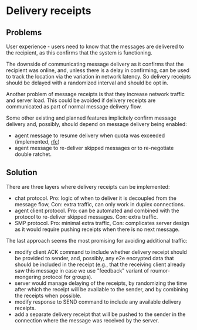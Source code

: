 # Delivery receipts

## Problems

User experience - users need to know that the messages are delivered to the recipient, as this confirms that the system is functioning.

The downside of communicating message delivery as it confirms that the recipient was online, and, unless there is a delay in confirming, can be used to track the location via the variation in network latency. So delivery receipts should be delayed with a randomized interval and should be opt in.

Another problem of message receipts is that they increase network traffic and server load. This could be avoided if delivery receipts are communicated as part of normal message delivery flow.

Some other existing and planned features implicitely confirm message delivery and, possibly, should depend on message delivery being enabled:
- agent message to resume delivery when quota was exceeded (implemented, [rfc](./2022-12-27-queue-quota.md))
- agent message to re-deliver skipped messages or to re-negotiate double ratchet.

## Solution

There are three layers where delivery receipts can be implemented:
- chat protocol. Pro: logic of when to deliver it is decoupled from the message flow, Con: extra traffic, can only work in duplex connections.
- agent client protocol. Pro: can be automated and combined with the protocol to re-deliver skipped messages. Con: extra traffic.
- SMP protocol. Pro: minimal extra traffic, Con: complicates server design as it would require pushing receipts when there is no next message.

The last approach seems the most promising for avoiding additional traffic:
- modify client ACK command to include whether delivery receipt should be provided to sender, and, possibly, any e2e encrypted data that should be included in the receipt (e.g., that the receiving client already saw this message in case we use "feedback" variant of roumor-mongering protocol for groups).
- server would manage delaying of the receipts, by randomizing the time after which the receipt will be available to the sender, and by combining the receipts when possible.
- modify response to SEND command to include any available delivery receipts.
- add a separate delivery receipt that will be pushed to the sender in the connection where the message was received by the server.
